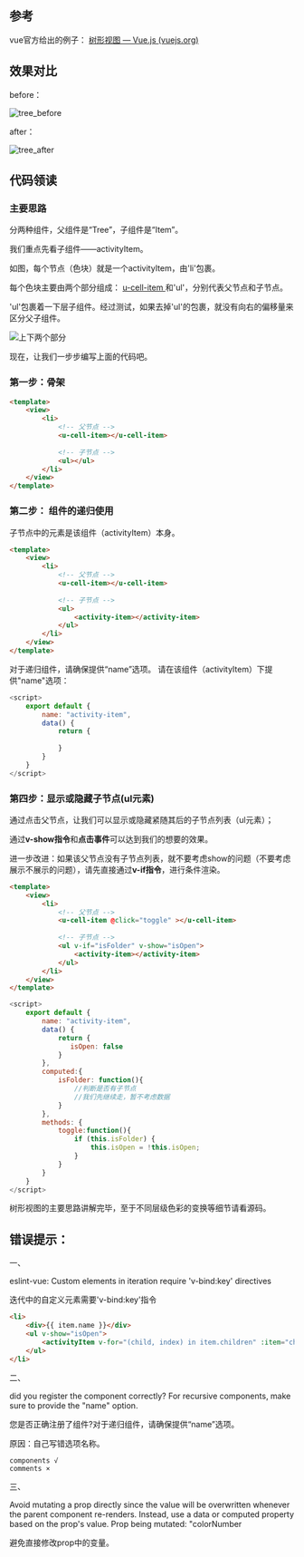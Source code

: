 ## 参考

vue官方给出的例子： [树形视图 — Vue.js (vuejs.org)](https://cn.vuejs.org/v2/examples/tree-view.html) 

## 效果对比

before：

![tree_before](https://github.com/Zhongkangfa/time-report-webApp/blob/master/document/image/tree_before.png)

after：

![tree_after](https://github.com/Zhongkangfa/time-report-webApp/blob/master/document/image/tree_after.png)

## 代码领读

### 主要思路

分两种组件，父组件是“Tree”，子组件是“Item”。

我们重点先看子组件——activityItem。

如图，每个节点（色块）就是一个activityItem，由'li'包裹。

每个色块主要由两个部分组成： [u-cell-item ](https://uviewui.com/components/cell.html) 和'ul'，分别代表父节点和子节点。

'ul'包裹着一下层子组件。经过测试，如果去掉'ul'的包裹，就没有向右的偏移量来区分父子组件。

![上下两个部分](C:\Users\kangfa\Desktop\作品与练习\time-report\document\image\activity-item骨架.png)

现在，让我们一步步编写上面的代码吧。

### 第一步：骨架

```html
<template>
	<view>
		<li>
			<!-- 父节点 -->
			<u-cell-item></u-cell-item>
            
			<!-- 子节点 -->
			<ul></ul>
		</li>
	</view>
</template>
```

### 第二步： 组件的递归使用 

子节点中的元素是该组件（activityItem）本身。
```html
<template>
	<view>
		<li>
			<!-- 父节点 -->
			<u-cell-item></u-cell-item>
            
			<!-- 子节点 -->
			<ul>
                <activity-item></activity-item>
            </ul>
		</li>
	</view>
</template>
```

对于递归组件，请确保提供“name”选项。 请在该组件（activityItem）下提供"name"选项：

```javascript
<script>
	export default {
		name: "activity-item",
		data() {
			return {
                
            }
		}
	}
</script>
```

### 第四步：显示或隐藏子节点(ul元素)

通过点击父节点，让我们可以显示或隐藏紧随其后的子节点列表（ul元素）；

通过**v-show指令**和**点击事件**可以达到我们的想要的效果。

进一步改进：如果该父节点没有子节点列表，就不要考虑show的问题（不要考虑展示不展示的问题），请先直接通过**v-if指令**，进行条件渲染。

```html
<template>
	<view>
		<li>
			<!-- 父节点 -->
			<u-cell-item @click="toggle" ></u-cell-item>
            
			<!-- 子节点 -->
			<ul v-if="isFolder" v-show="isOpen">
                <activity-item></activity-item>
            </ul>
		</li>
	</view>
</template>
```



```javascript
<script>
	export default {
		name: "activity-item",
		data() {
			return {
               isOpen: false 
            }
		},
        computed:{
            isFolder: function(){
                //判断是否有子节点
                //我们先继续走，暂不考虑数据
            }
        },
        methods: {
            toggle:function(){
                if (this.isFolder) {
					this.isOpen = !this.isOpen;
				}
            }
        }
	}
</script>
```

树形视图的主要思路讲解完毕，至于不同层级色彩的变换等细节请看源码。

## 错误提示：

一、

eslint-vue: Custom elements in iteration require 'v-bind:key' directives 

 迭代中的自定义元素需要'v-bind:key'指令 

```html
<li>
    <div>{{ item.name }}</div>
    <ul v-show="isOpen">
        <activityItem v-for="(child, index) in item.children" :item="child" :key="index"></activityItem>
    </ul>
</li>
```

二、

did you register the component correctly? For recursive components, make sure to provide the "name" option.

 您是否正确注册了组件?对于递归组件，请确保提供“name”选项。 

原因：自己写错选项名称。

```
components √
comments ×
```

三、

Avoid mutating a prop directly since the value will be overwritten whenever the parent component re-renders. Instead, use a data or computed property based on the prop's value. Prop being mutated: "colorNumber

避免直接修改prop中的变量。
